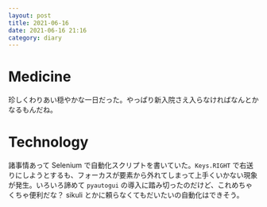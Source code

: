 ```yaml
---
layout: post
title: 2021-06-16
date: 2021-06-16 21:16
category: diary
---
```


# Medicine
珍しくわりあい穏やかな一日だった。やっぱり新入院さえ入らなければなんとかなるもんだね。

# Technology
諸事情あって Selenium で自動化スクリプトを書いていた。`Keys.RIGHT` で右送りにしようとするも、フォーカスが要素から外れてしまって上手くいかない現象が発生。いろいろ諦めて `pyautogui` の導入に踏み切ったのだけど、これめちゃくちゃ便利だな？ sikuli とかに頼らなくてもだいたいの自動化はできそう。